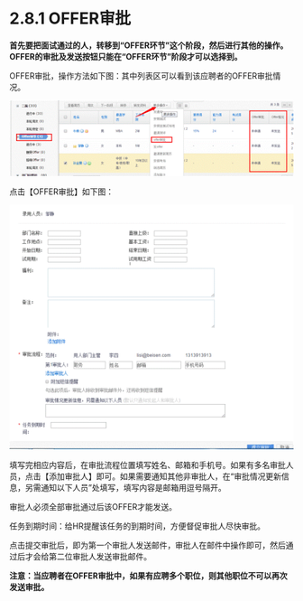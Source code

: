 # 2.8.1 OFFER审批

**首先要把面试通过的人，转移到“OFFER环节”这个阶段，然后进行其他的操作。OFFER的审批及发送按钮只能在“OFFER环节”阶段才可以选择到。**

OFFER审批，操作方法如下图：其中列表区可以看到该应聘者的OFFER审批情况。

![](image234.gif)

点击【OFFER审批】如下图：

![](image236.gif)

填写完相应内容后，在审批流程位置填写姓名、邮箱和手机号。如果有多名审批人员，点击【添加审批人】即可。如果需要通知其他非审批人，在“审批情况更新信息，另需通知以下人员”处填写，填写内容是邮箱用逗号隔开。

审批人必须全部审批通过后该OFFER才能发送。

任务到期时间：给HR提醒该任务的到期时间，方便督促审批人尽快审批。

点击提交审批后，即为第一个审批人发送邮件，审批人在邮件中操作即可，然后通过后才会给第二位审批人发送审批邮件。

**注意：当应聘者在OFFER审批中，如果有应聘多个职位，则其他职位不可以再次发送审批。**
